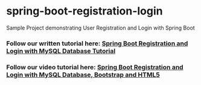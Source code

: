 # spring-boot-registration-login
Sample Project demonstrating User Registration and Login with Spring Boot
### Follow our written tutorial here: [Spring Boot Registration and Login with MySQL Database Tutorial](https://www.codejava.net/frameworks/spring-boot/user-registration-and-login-tutorial)
### Follow our video tutorial here: [Spring Boot Registration and Login with MySQL Database, Bootstrap and HTML5](https://www.youtube.com/watch?v=aRLoSDOlU3w)
